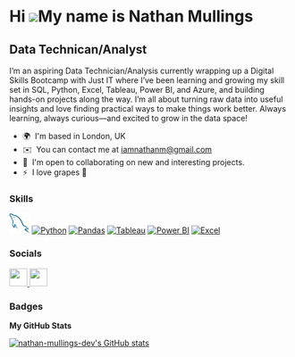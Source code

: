 Hi ![](https://user-images.githubusercontent.com/18350557/176309783-0785949b-9127-417c-8b55-ab5a4333674e.gif)My name is Nathan Mullings
=======================================================================================================================================

Data Technican/Analyst
----------------------

I’m an aspiring Data Technician/Analysis currently wrapping up a Digital Skills Bootcamp with Just IT where I’ve been learning and growing my skill set in SQL, Python, Excel, Tableau, Power BI, and Azure, and building hands-on projects along the way. I’m all about turning raw data into useful insights and love finding practical ways to make things work better. Always learning, always curious—and excited to grow in the data space!

*   🌍  I'm based in London, UK
*   ✉️  You can contact me at [iamnathanm@gmail.com](mailto:iamnathanm@gmail.com)
*   🤝  I'm open to collaborating on new and interesting projects.
*   ⚡  I love grapes 🍇

### Skills
<p align="left">
  <a href="" target="_blank" rel="noreferrer"><img src="https://github.com/nathan-mullings-dev/portfolio_profile/blob/main/images/mysql.svg" width="36" height="36" alt="MySQL" /></a>
  <a href="" target="_blank" rel="noreferrer"><img src="https://raw.githubusercontent.com/danielcranney/readme-generator/main/public/icons/skills/python-colored.svg" width="36" height="36" alt="Python" /></a>
  <a href="" target="_blank" rel="noreferrer"><img src="" width="36" height="36" alt="Pandas" /></a>
  <a href="" target="_blank" rel="noreferrer"><img src="" width="36" height="36" alt="Tableau" /></a>
  <a href="" target="_blank" rel="noreferrer"><img src="https://github.com/nathan-mullings-dev/portfolio_images/blob/main/Power-BI.svg" width="36" height="36" alt="Power BI" /></a>
  <a href="" target="_blank" rel="noreferrer"><img src="" width="36" height="36" alt="Excel" /></a>
  </p>

### Socials
<p align="left"> <a href="https://www.github.com/nathan-mullings-dev" target="_blank" rel="noreferrer"> <picture> <source media="(prefers-color-scheme: dark)" srcset="https://raw.githubusercontent.com/danielcranney/readme-generator/main/public/icons/socials/github-dark.svg" /> <source media="(prefers-color-scheme: light)" srcset="https://raw.githubusercontent.com/danielcranney/readme-generator/main/public/icons/socials/github.svg" /> <img src="https://raw.githubusercontent.com/danielcranney/readme-generator/main/public/icons/socials/github.svg" width="32" height="32" /> </picture> </a> <a href="https://www.linkedin.com/in/nathan-mullings-a62589184/" target="_blank" rel="noreferrer"> <picture> <source media="(prefers-color-scheme: dark)" srcset="https://raw.githubusercontent.com/danielcranney/readme-generator/main/public/icons/socials/linkedin-dark.svg" /> <source media="(prefers-color-scheme: light)" srcset="https://raw.githubusercontent.com/danielcranney/readme-generator/main/public/icons/socials/linkedin.svg" /> <img src="https://raw.githubusercontent.com/danielcranney/readme-generator/main/public/icons/socials/linkedin.svg" width="32" height="32" /> </picture> </a></p>

### Badges
<b>My GitHub Stats</b>

<a href="http://www.github.com/nathan-mullings-dev"><img src="https://github-readme-stats.vercel.app/api?username=nathan-mullings-dev&show_icons=true&hide=&count_private=true&title_color=0891b2&text_color=ffffff&icon_color=0891b2&bg_color=1c1917&hide_border=true&show_icons=true" alt="nathan-mullings-dev's GitHub stats" /></a>
